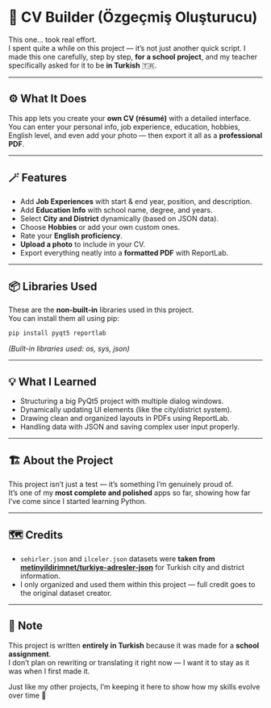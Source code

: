 # 📄 CV Builder (Özgeçmiş Oluşturucu)

This one… took real effort.  
I spent quite a while on this project — it’s not just another quick script. I made this one carefully, step by step, **for a school project**, and my teacher specifically asked for it to be **in Turkish** 🇹🇷.  

---

## ⚙️ What It Does
This app lets you create your **own CV (résumé)** with a detailed interface.  
You can enter your personal info, job experience, education, hobbies, English level, and even add your photo — then export it all as a **professional PDF**.

---

## 🪄 Features
- Add **Job Experiences** with start & end year, position, and description.  
- Add **Education Info** with school name, degree, and years.  
- Select **City and District** dynamically (based on JSON data).  
- Choose **Hobbies** or add your own custom ones.  
- Rate your **English proficiency**.  
- **Upload a photo** to include in your CV.  
- Export everything neatly into a **formatted PDF** with ReportLab.  

---

## 📦 Libraries Used
These are the **non-built-in** libraries used in this project.  
You can install them all using pip:

```bash
pip install pyqt5 reportlab
```

*(Built-in libraries used: os, sys, json)*

---

## 💡 What I Learned
- Structuring a big PyQt5 project with multiple dialog windows.  
- Dynamically updating UI elements (like the city/district system).  
- Drawing clean and organized layouts in PDFs using ReportLab.  
- Handling data with JSON and saving complex user input properly.  

---

## 🏗️ About the Project
This project isn’t just a test — it’s something I’m genuinely proud of.  
It’s one of my **most complete and polished** apps so far, showing how far I’ve come since I started learning Python.  

---

## 🗺️ Credits
- `sehirler.json` and `ilceler.json` datasets were **taken from [metinyildirimnet/turkiye-adresler-json](https://github.com/metinyildirimnet/turkiye-adresler-json)** for Turkish city and district information.  
- I only organized and used them within this project — full credit goes to the original dataset creator.  

---

## 📝 Note
This project is written **entirely in Turkish** because it was made for a **school assignment**.  
I don’t plan on rewriting or translating it right now — I want it to stay as it was when I first made it.  

Just like my other projects, I’m keeping it here to show how my skills evolve over time 🚀
